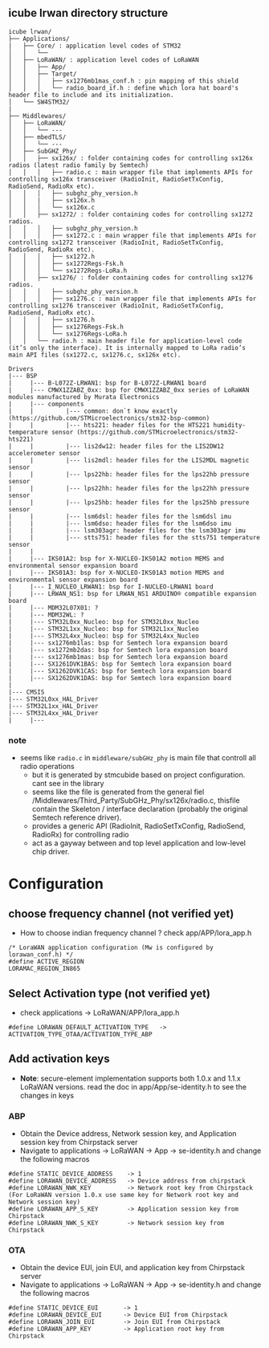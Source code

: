 ## icube lrwan directory structure
```
icube lrwan/
├── Applications/
|   ├── Core/ : application level codes of STM32
│   │   └── 
│   ├── LoRaWAN/ : application level codes of LoRaWAN
│   │   ├── App/
│   │   ├── Target/
│   │   │   ├── sx1276mb1mas_conf.h : pin mapping of this shield
│   │   │   └── radio_board_if.h : define which lora hat board's header file to include and its initialization.
│   └── SW4STM32/
|
├── Middlewares/
│   ├── LoRaWAN/
│   │   └── ---
│   ├── mbedTLS/
│   │   └── ---
│   ├── SubGHZ_Phy/
│   │   ├── sx126x/ : folder containing codes for controlling sx126x radios (latest radio family by Semtech)
│   │   │   ├── radio.c : main wrapper file that implements APIs for controlling sx126x transceiver (RadioInit, RadioSetTxConfig, RadioSend, RadioRx etc).
│   │   │   ├── subghz_phy_version.h
│   │   |   ├── sx126x.h
│   │   │   └── sx126x.c
│   │   ├── sx1272/ : folder containing codes for controlling sx1272 radios.
│   │   │   ├── subghz_phy_version.h
│   │   │   ├── sx1272.c : main wrapper file that implements APIs for controlling sx1272 transceiver (RadioInit, RadioSetTxConfig, RadioSend, RadioRx etc).
│   │   │   ├── sx1272.h
│   │   │   ├── sx1272Regs-Fsk.h
│   │   │   └── sx1272Regs-LoRa.h
│   │   ├── sx1276/ : folder containing codes for controlling sx1276 radios.
│   │   │   ├── subghz_phy_version.h
│   │   │   ├── sx1276.c : main wrapper file that implements APIs for controlling sx1276 transceiver (RadioInit, RadioSetTxConfig, RadioSend, RadioRx etc).
│   │   │   ├── sx1276.h
│   │   │   ├── sx1276Regs-Fsk.h
│   │   │   └── sx1276Regs-LoRa.h
│   │   └── radio.h : main header file for application-level code (it’s only the interface). It is internally mapped to LoRa radio’s main API files (sx1272.c, sx1276.c, sx126x etc).

Drivers
|--- BSP
|     |--- B-L072Z-LRWAN1: bsp for B-L072Z-LRWAN1 board
|     |--- CMWX1ZZABZ_0xx: bsp for CMWX1ZZABZ_0xx series of LoRaWAN modules manufactured by Murata Electronics
|     |--- components
|     |         |--- common: don`t know exactly (https://github.com/STMicroelectronics/stm32-bsp-common)
|     |         |--- hts221: header files for the HTS221 humidity-temperature sensor (https://github.com/STMicroelectronics/stm32-hts221)
|     |         |--- lis2dw12: header files for the LIS2DW12 accelerometer sensor
|     |         |--- lis2mdl: header files for the LIS2MDL magnetic sensor
|     |         |--- lps22hb: header files for the lps22hb pressure sensor
|     |         |--- lps22hh: header files for the lps22hh pressure sensor
|     |         |--- lps25hb: header files for the lps25hb pressure sensor
|     |         |--- lsm6dsl: header files for the lsm6dsl imu
|     |         |--- lsm6dso: header files for the lsm6dso imu
|     |         |--- lsm303agr: header files for the lsm303agr imu
|     |         |--- stts751: header files for the stts751 temperature sensor
|     |
|     |--- IKS01A2: bsp for X-NUCLEO-IKS01A2 motion MEMS and environmental sensor expansion board
|     |--- IKS01A3: bsp for X-NUCLEO-IKS01A3 motion MEMS and environmental sensor expansion board
|     |--- I_NUCLEO_LRWAN1: bsp for I-NUCLEO-LRWAN1 board
|     |--- LRWAN_NS1: bsp for LRWAN_NS1 ARDUINO® compatible expansion board
|     |--- MDM32L07X01: ?
|     |--- MDM32WL: ?
|     |--- STM32L0xx_Nucleo: bsp for STM32L0xx_Nucleo 
|     |--- STM32L1xx_Nucleo: bsp for STM32L1xx_Nucleo 
|     |--- STM32L4xx_Nucleo: bsp for STM32L4xx_Nucleo 
|     |--- sx1276mb1las: bsp for Semtech lora expansion board
|     |--- sx1272mb2das: bsp for Semtech lora expansion board
|     |--- sx1276mb1mas: bsp for Semtech lora expansion board
|     |--- SX1261DVK1BAS: bsp for Semtech lora expansion board
|     |--- SX1262DVK1CAS: bsp for Semtech lora expansion board
|     |--- SX1262DVK1DAS: bsp for Semtech lora expansion board
|
|--- CMSIS
|--- STM32L0xx_HAL_Driver
|--- STM32L1xx_HAL_Driver
|--- STM32L4xx_HAL_Driver
|     |--- 

```

### note
- seems like `radio.c` in `middleware/subGHz_phy` is main file that controll all radio operations
  - but it is generated by stmcubide based on project configuration. cant see in the library
  - seems like the file is generated from the general fiel /Middlewares/Third_Party/SubGHz_Phy/sx126x/radio.c, thisfile contain the Skeleton / interface declaration (probably the original Semtech reference driver).
  - provides a generic API (RadioInit, RadioSetTxConfig, RadioSend, RadioRx) for controlling radio
  - act as a gayway between and top level application and low-level chip driver.

# Configuration
## choose frequency channel (not verified yet)
- How to choose indian frequency channel ? check app/APP/lora_app.h
```
/* LoraWAN application configuration (Mw is configured by lorawan_conf.h) */
#define ACTIVE_REGION                               LORAMAC_REGION_IN865
```
## Select Activation type (not verified yet)
- check applications -> LoRaWAN/APP/lora_app.h
```
#define LORAWAN_DEFAULT_ACTIVATION_TYPE   -> ACTIVATION_TYPE_OTAA/ACTIVATION_TYPE_ABP
```
## Add activation keys
- **Note**: secure-element implementation supports both 1.0.x and 1.1.x LoRaWAN versions. read the doc in app/App/se-identity.h to see the changes in keys
### ABP
- Obtain the Device address, Network session key, and Application session key from Chirpstack server
- Navigate to applications -> LoRaWAN -> App -> se-identity.h and change the following macros
```
#define STATIC_DEVICE_ADDRESS    -> 1
#define LORAWAN_DEVICE_ADDRESS   -> Device address from chirpstack
#define LORAWAN_NWK_KEY          -> Network root key from Chirpstack (For LoRaWAN version 1.0.x use same key for Network root key and Network session key)
#define LORAWAN_APP_S_KEY        -> Application session key from Chirpstack
#define LORAWAN_NWK_S_KEY        -> Network session key from Chirpstack
```
### OTA
- Obtain the device EUI, join EUI, and application key from Chirpstack server
- Navigate to applications -> LoRaWAN -> App -> se-identity.h and change the following macros
```
#define STATIC_DEVICE_EUI       -> 1
#define LORAWAN_DEVICE_EUI      -> Device EUI from Chirpstack
#define LORAWAN_JOIN_EUI        -> Join EUI from Chirpstack
#define LORAWAN_APP_KEY         -> Application root key from Chirpstack
```
